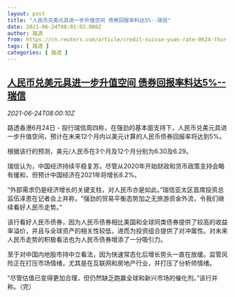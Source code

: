 ```yaml
---
layout: post
title: "人民币兑美元具进一步升值空间 债券回报率料达5%--瑞信"
date: 2021-06-24T08:01:03.000Z
author: 路透
from: https://cn.reuters.com/article/credit-suisse-yuan-rate-0624-thur-idCNKCS2E00PP
tags: [ 路透 ]
categories: [ 路透 ]
---
```

<!--1624521663000-->
[人民币兑美元具进一步升值空间 债券回报率料达5%--瑞信](https://cn.reuters.com/article/credit-suisse-yuan-rate-0624-thur-idCNKCS2E00PP)
------

<div>
<div><i>2021-06-24T08:00:10Z</i></div><p>路透香港6月24日 - 投行瑞信周四称，在强劲的基本面支持下，人民币兑美元具进一步升值空间，预计在未来12个月内以美元计算的人民币债券回报率将达到5%。</p><p>根据该行的预测，美元/人民币在3个月及12个月分别为6.30及6.29。</p><p>瑞信认为，中国经济持续平稳复苏，尽管从2020年开始财政和货币政策支持会略有缓和，但预计中国经济在2021年将增长8.2%。</p><p>“外部需求仍是经济增长的关键支柱，对人民币亦是如此。”瑞信亚太区首席投资总监伍泽恩在记者会上并称，“强劲的贸易平衡态势加之无旅游资金外流，令我们继续看好人民币走势。”</p><p>该行看好人民币债券，因为人民币债券相比美国和全球同类债券提供了较高的收益率溢价，并且与全球资产的相关性较低，进而为投资组合提供了对冲属性。对未来人民币走势的积极看法也为人民币债券增添了一分吸引力。</p><p>至于对中国内地股市持中立看法，因为快速常态化后增长势头一直在放缓。监管风险正在打压市场情绪，尤其是在互联网和房地产行业，并打压了分析师情绪。</p><p>“尽管估值已变得更加合理，但仍然缺乏跑赢全球和新兴市场的催化剂。”该行并称。（完）</p>
</div>
